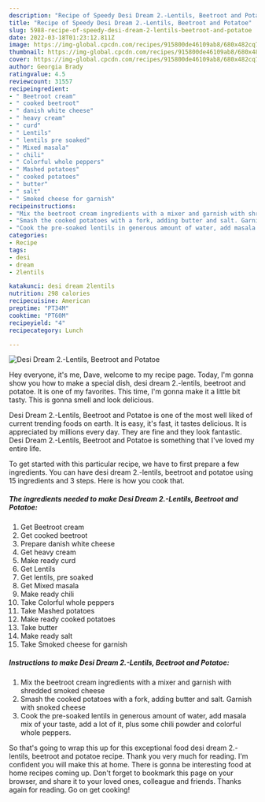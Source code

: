 ```yaml
---
description: "Recipe of Speedy Desi Dream 2.-Lentils, Beetroot and Potatoe"
title: "Recipe of Speedy Desi Dream 2.-Lentils, Beetroot and Potatoe"
slug: 5988-recipe-of-speedy-desi-dream-2-lentils-beetroot-and-potatoe
date: 2022-03-18T01:23:12.811Z
image: https://img-global.cpcdn.com/recipes/915800de46109ab8/680x482cq70/desi-dream-2-lentils-beetroot-and-potatoe-recipe-main-photo.jpg
thumbnail: https://img-global.cpcdn.com/recipes/915800de46109ab8/680x482cq70/desi-dream-2-lentils-beetroot-and-potatoe-recipe-main-photo.jpg
cover: https://img-global.cpcdn.com/recipes/915800de46109ab8/680x482cq70/desi-dream-2-lentils-beetroot-and-potatoe-recipe-main-photo.jpg
author: Georgia Brady
ratingvalue: 4.5
reviewcount: 31557
recipeingredient:
- " Beetroot cream"
- " cooked beetroot"
- " danish white cheese"
- " heavy cream"
- " curd"
- " Lentils"
- " lentils pre soaked"
- " Mixed masala"
- " chili"
- " Colorful whole peppers"
- " Mashed potatoes"
- " cooked potatoes"
- " butter"
- " salt"
- " Smoked cheese for garnish"
recipeinstructions:
- "Mix the beetroot cream ingredients with a mixer and garnish with shredded smoked cheese"
- "Smash the cooked potatoes with a fork, adding butter and salt. Garnish with snoked cheese"
- "Cook the pre-soaked lentils in generous amount of water, add masala mix of your taste, add a lot of it, plus some chili powder and colorful whole peppers."
categories:
- Recipe
tags:
- desi
- dream
- 2lentils

katakunci: desi dream 2lentils 
nutrition: 298 calories
recipecuisine: American
preptime: "PT34M"
cooktime: "PT60M"
recipeyield: "4"
recipecategory: Lunch

---
```



![Desi Dream 2.-Lentils, Beetroot and Potatoe](https://img-global.cpcdn.com/recipes/915800de46109ab8/680x482cq70/desi-dream-2-lentils-beetroot-and-potatoe-recipe-main-photo.jpg)

Hey everyone, it's me, Dave, welcome to my recipe page. Today, I'm gonna show you how to make a special dish, desi dream 2.-lentils, beetroot and potatoe. It is one of my favorites. This time, I'm gonna make it a little bit tasty. This is gonna smell and look delicious.

Desi Dream 2.-Lentils, Beetroot and Potatoe is one of the most well liked of current trending foods on earth. It is easy, it's fast, it tastes delicious. It is appreciated by millions every day. They are fine and they look fantastic. Desi Dream 2.-Lentils, Beetroot and Potatoe is something that I've loved my entire life.




To get started with this particular recipe, we have to first prepare a few ingredients. You can have desi dream 2.-lentils, beetroot and potatoe using 15 ingredients and 3 steps. Here is how you cook that.

<!--inarticleads1-->

##### The ingredients needed to make Desi Dream 2.-Lentils, Beetroot and Potatoe:

1. Get  Beetroot cream
1. Get  cooked beetroot
1. Prepare  danish white cheese
1. Get  heavy cream
1. Make ready  curd
1. Get  Lentils
1. Get  lentils, pre soaked
1. Get  Mixed masala
1. Make ready  chili
1. Take  Colorful whole peppers
1. Take  Mashed potatoes
1. Make ready  cooked potatoes
1. Take  butter
1. Make ready  salt
1. Take  Smoked cheese for garnish




<!--inarticleads2-->

##### Instructions to make Desi Dream 2.-Lentils, Beetroot and Potatoe:

1. Mix the beetroot cream ingredients with a mixer and garnish with shredded smoked cheese
1. Smash the cooked potatoes with a fork, adding butter and salt. Garnish with snoked cheese
1. Cook the pre-soaked lentils in generous amount of water, add masala mix of your taste, add a lot of it, plus some chili powder and colorful whole peppers.




So that's going to wrap this up for this exceptional food desi dream 2.-lentils, beetroot and potatoe recipe. Thank you very much for reading. I'm confident you will make this at home. There is gonna be interesting food at home recipes coming up. Don't forget to bookmark this page on your browser, and share it to your loved ones, colleague and friends. Thanks again for reading. Go on get cooking!
